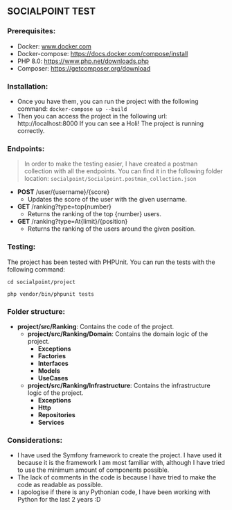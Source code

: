 ## SOCIALPOINT TEST

### Prerequisites:

- Docker: www.docker.com
- Docker-compose: https://docs.docker.com/compose/install
- PHP 8.0: https://www.php.net/downloads.php
- Composer: https://getcomposer.org/download

### Installation:

- Once you have them, you can run the project with the following command:
  `docker-compose up --build`
- Then you can access the project in the following url: http://localhost:8000
  If you can see a Holi! The project is running correctly.

### Endpoints:

> In order to make the testing easier, I have created a postman collection with all the endpoints.
> You can find it in the following folder location:
> `socialpoint/Socialpoint.postman_collection.json`

- **POST** /user/{username}/{score}
    - Updates the score of the user with the given username.
- **GET** /ranking?type=top{number}
    - Returns the ranking of the top {number} users.
- **GET** /ranking?type=At{limit}/{position}
    - Returns the ranking of the users around the given position.

### Testing:

The project has been tested with PHPUnit. You can run the tests with the following command:

`cd socialpoint/project`

`php vendor/bin/phpunit tests`

### Folder structure:

- **project/src/Ranking**: Contains the code of the project.
    - **project/src/Ranking/Domain**: Contains the domain logic of the project.
        - **Exceptions**
        - **Factories**
        - **Interfaces**
        - **Models**
        - **UseCases**
    - **project/src/Ranking/Infrastructure**: Contains the infrastructure logic of the project.
        - **Exceptions**
        - **Http**
        - **Repositories**
        - **Services**

### Considerations:

- I have used the Symfony framework to create the project. I have used it because it is the framework
  I am most familiar with, although I have tried to use the minimum amount of components possible.
- The lack of comments in the code is because I have tried to make the code as readable as possible.
- I apologise if there is any Pythonian code, I have been working with Python for the last 2 years :D
